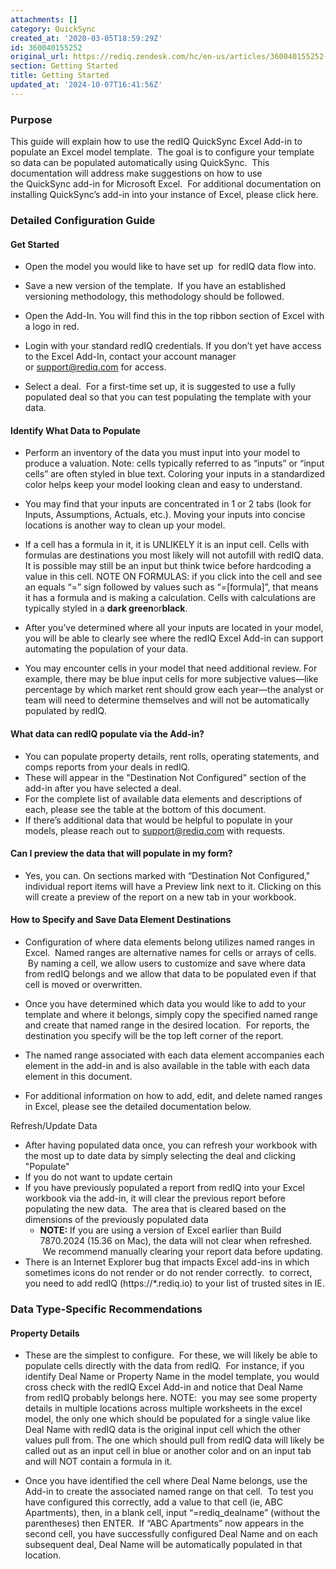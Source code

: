 ```yaml
---
attachments: []
category: QuickSync
created_at: '2020-03-05T18:59:29Z'
id: 360040155252
original_url: https://rediq.zendesk.com/hc/en-us/articles/360040155252-Getting-Started
section: Getting Started
title: Getting Started
updated_at: '2024-10-07T16:41:56Z'
---
```


### **Purpose**

This guide will explain how to use the redIQ QuickSync Excel Add-in to populate an Excel model template.  The goal is to configure your template so data can be populated automatically using QuickSync.  This documentation will address make suggestions on how to use the QuickSync add-in for Microsoft Excel.  For additional documentation on installing QuickSync’s add-in into your instance of Excel, please click here.

### **Detailed Configuration Guide**

#### Get Started

* Open the model you would like to have set up  for redIQ data flow into.
* Save a new version of the template.  If you have an established versioning methodology, this methodology should be followed.
* Open the Add-In. You will find this in the top ribbon section of Excel with a logo in red.
* Login with your standard redIQ credentials. If you don’t yet have access to the Excel Add-In, contact your account manager or [support@rediq.com](mailto:support@rediq.com) for access.

* Select a deal.  For a first-time set up, it is suggested to use a fully populated deal so that you can test populating the template with your data.

#### Identify What Data to Populate

* Perform an inventory of the data you must input into your model to produce a valuation. Note: cells typically referred to as “inputs” or “input cells” are often styled in blue text. Coloring your inputs in a standardized color helps keep your model looking clean and easy to understand.
* You may find that your inputs are concentrated in 1 or 2 tabs (look for Inputs, Assumptions, Actuals, etc.). Moving your inputs into concise locations is another way to clean up your model.
* If a cell has a formula in it, it is UNLIKELY it is an input cell. Cells with formulas are destinations you most likely will not autofill with redIQ data. It is possible may still be an input but think twice before hardcoding a value in this cell. NOTE ON FORMULAS: if you click into the cell and see an equals “=” sign followed by values such as “=[formula]”, that means it has a formula and is making a calculation. Cells with calculations are typically styled in a **dark green**or**black**.

* After you’ve determined where all your inputs are located in your model, you will be able to clearly see where the redIQ Excel Add-in can support automating the population of your data.
* You may encounter cells in your model that need additional review. For example, there may be blue input cells for more subjective values—like percentage by which market rent should grow each year—the analyst or team will need to determine themselves and will not be automatically populated by redIQ.

#### What data can redIQ populate via the Add-in?

* You can populate property details, rent rolls, operating statements, and comps reports from your deals in redIQ.
* These will appear in the "Destination Not Configured" section of the add-in after you have selected a deal.
* For the complete list of available data elements and descriptions of each, please see the table at the bottom of this document.
* If there’s additional data that would be helpful to populate in your models, please reach out to [support@rediq.com](mailto:support@rediq.com) with requests.

#### Can I preview the data that will populate in my form?

* Yes, you can. On sections marked with “Destination Not Configured," individual report items will have a Preview link next to it. Clicking on this will create a preview of the report on a new tab in your workbook.

#### How to Specify and Save Data Element Destinations

* Configuration of where data elements belong utilizes named ranges in Excel.  Named ranges are alternative names for cells or arrays of cells.  By naming a cell, we allow users to customize and save where data from redIQ belongs and we allow that data to be populated even if that cell is moved or overwritten.
* Once you have determined which data you would like to add to your template and where it belongs, simply copy the specified named range and create that named range in the desired location.  For reports, the destination you specify will be the top left corner of the report.

* The named range associated with each data element accompanies each element in the add-in and is also available in the table with each data element in this document.
* For additional information on how to add, edit, and delete named ranges in Excel, please see the detailed documentation below.

Refresh/Update Data

* After having populated data once, you can refresh your workbook with the most up to date data by simply selecting the deal and clicking "Populate"
* If you do not want to update certain
* If you have previously populated a report from redIQ into your Excel workbook via the add-in, it will clear the previous report before populating the new data.  The area that is cleared based on the dimensions of the previously populated data
  + **NOTE:** If you are using a version of Excel earlier than Build 7870.2024 (15.36 on Mac), the data will not clear when refreshed.  We recommend manually clearing your report data before updating.
* There is an Internet Explorer bug that impacts Excel add-ins in which sometimes icons do not render or do not render correctly.  to correct, you need to add redIQ (https://\*.rediq.io) to your list of trusted sites in IE.

### **Data Type-Specific Recommendations**

#### Property Details

* These are the simplest to configure.  For these, we will likely be able to populate cells directly with the data from redIQ.  For instance, if you identify Deal Name or Property Name in the model template, you would cross check with the redIQ Excel Add-in and notice that Deal Name from redIQ probably belongs here. NOTE:  you may see some property details in multiple locations across multiple worksheets in the excel model, the only one which should be populated for a single value like Deal Name with redIQ data is the original input cell which the other values pull from. The one which should pull from redIQ data will likely be called out as an input cell in blue or another color and on an input tab and will NOT contain a formula in it.

* Once you have identified the cell where Deal Name belongs, use the Add-in to create the associated named range on that cell.  To test you have configured this correctly, add a value to that cell (ie, ABC Apartments), then, in a blank cell, input “=rediq\_dealname” (without the parentheses) then ENTER.  If “ABC Apartments” now appears in the second cell, you have successfully configured Deal Name and on each subsequent deal, Deal Name will be automatically populated in that location.